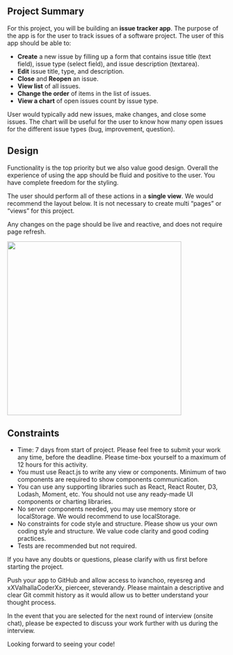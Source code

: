 ## Project Summary

For this project, you will be building an **issue tracker app**. The purpose of the app is for the user to track issues of a software project. The user of this app should be able to:

- **Create** a new issue by filling up a form that contains issue title (text field), issue type (select field), and issue description (textarea).
- **Edit** issue title, type, and description.
- **Close** and **Reopen** an issue.
- **View list** of all issues.
- **Change the order** of items in the list of issues.
- **View a chart** of open issues count by issue type.

User would typically add new issues, make changes, and close some issues. The chart will be useful for the user to know how many open issues for the different issue types (bug, improvement, question).

## Design

Functionality is the top priority but we also value good design. Overall the experience of using the app should be fluid and positive to the user. You have complete freedom for the styling.

The user should perform all of these actions in a **single view**. We would recommend the layout below. It is not necessary to create multi “pages” or “views” for this project.

Any changes on the page should be live and reactive, and does not require page refresh.

<img width="400" src="https://i.imgur.com/8tYAKHj.png"/>

## Constraints

- Time: 7 days from start of project. Please feel free to submit your work any time, before the deadline. Please time-box yourself to a maximum of 12 hours for this activity.
- You must use React.js to write any view or components. Minimum of two components are required to show components communication.
- You can use any supporting libraries such as React, React Router, D3, Lodash, Moment, etc. You should not use any ready-made UI components or charting libraries.
- No server components needed, you may use memory store or localStorage. We would recommend to use localStorage.
- No constraints for code style and structure. Please show us your own coding style and structure. We value code clarity and good coding practices.
- Tests are recommended but not required.

If you have any doubts or questions, please clarify with us first before starting the project.

Push your app to GitHub and allow access to ivanchoo, reyesreg and xXValhallaCoderXx, pierceer, steverandy. Please maintain a descriptive and clear Git commit history as it would allow us to better understand your thought process.

In the event that you are selected for the next round of interview (onsite chat), please be expected to discuss your work further with us during the interview.

Looking forward to seeing your code!
